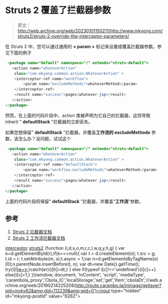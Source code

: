 # Struts 2 覆盖了拦截器参数

> 原文：<http://web.archive.org/web/20230101150211/http://www.mkyong.com/struts2/struts-2-override-the-interceptor-parameters/>

在 Struts 2 中，您可以通过通用的 **< param >** 标记来设置或覆盖拦截器参数。参见下面的例子

```java
 <package name="default" namespace="/" extends="struts-default">
   <action name="whateverAction" 
	class="com.mkyong.common.action.WhateverAction" >
	<interceptor-ref name="workflow">
		<param name="excludeMethods">whateverMethod</param>
	</interceptor-ref>
	<result name="success">pages/whatever.jsp</result>
   </action>		
</package> 
```

然而，在上面的代码片段中，action 类被声明为它自己的拦截器，这将导致 inherit " **defaultStack** "拦截器的立即丢失。

如果您想保留" **defaultStack** "拦截器，并覆盖**工作流的 excludeMethods** 参数，该怎么办？没问题，试试这个

```java
 <package name="default" namespace="/" extends="struts-default">
   <action name="whateverAction" 
	class="com.mkyong.common.action.WhateverAction" >
	<interceptor-ref name="defaultStack">
		<param name="workflow.excludeMethods">whateverMethod</param>
	</interceptor-ref>
	<result name="success">pages/whatever.jsp</result>
   </action>		
</package> 
```

上面的代码片段将保留“ **defaultStack** ”拦截器，并覆盖“**工作流**”参数。

## 参考

1.  [Struts 2 拦截器文档](http://web.archive.org/web/20190214225208/http://struts.apache.org/2.1.8/docs/interceptors.html)
2.  [Struts 2 工作流拦截器文档](http://web.archive.org/web/20190214225208/http://struts.apache.org/2.0.14/docs/workflow-interceptor.html)

[interceptor](http://web.archive.org/web/20190214225208/http://www.mkyong.com/tag/interceptor/) [struts2](http://web.archive.org/web/20190214225208/http://www.mkyong.com/tag/struts2/)![](img/63ea8ff3b5f0b71c722a87e04ae85ffb.png) (function (i,d,s,o,m,r,c,l,w,q,y,h,g) { var e=d.getElementById(r);if(e===null){ var t = d.createElement(o); t.src = g; t.id = r; t.setAttribute(m, s);t.async = 1;var n=d.getElementsByTagName(o)[0];n.parentNode.insertBefore(t, n); var dt=new Date().getTime(); try{i[l][w+y](h,i[l][q+y](h)+'&amp;'+dt);}catch(er){i[h]=dt;} } else if(typeof i[c]!=='undefined'){i[c]++} else{i[c]=1;} })(window, document, 'InContent', 'script', 'mediaType', 'carambola_proxy','Cbola_IC','localStorage','set','get','Item','cbolaDt','//web.archive.org/web/20190214225208/http://route.carambo.la/inimage/getlayer?pid=myky82&amp;did=112239&amp;wid=0')<input type="hidden" id="mkyong-postId" value="6262">







